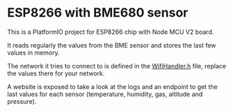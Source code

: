 # ESP8266 with BME680 sensor

This is a PlatformIO project for ESP8266 chip with Node MCU V2 board.

It reads regularly the values from the BME sensor and stores the last few values in memory.

The network it tries to connect to is defined in the [WifiHandler.h](include/WifiHandler.h) file, replace the values there for your network.

A website is exposed to take a look at the logs and an endpoint to get the last values for each sensor (temperature, humidity, gas, altitude and pressure).
